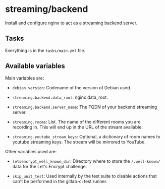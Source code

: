 # streaming/backend

Install and configure nginx to act as a streaming backend server.

## Tasks

Everything is in the `tasks/main.yml` file.

## Available variables

Main variables are:

* `debian_version`:                Codename of the version of Debian used.

* `streaming.backend.data_root`:   nginx data_root.

* `streaming.backend.server_name`: The FQDN of your backend streaming server.

* `streaming.rooms`:               List. The name of the different rooms you are
                                   recording in. This will end up in the URL of
                                   the stream available.

* `streaming.youtube_stream_keys`: Optional, a dictionary of room names to youtube streaming keys.
                                   The stream will be mirrored to YouTube.

Other variables used are:

* `letsencrypt_well_known_dir`: Directory where to store the `/.well-known/` data
                                for the Let's Encrypt challenge.

* `skip_unit_test`:  Used internally by the test suite to disable actions that
                     can't be performed in the gitlab-ci test runner.

